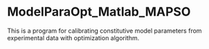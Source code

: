# ModelParaOpt_Matlab_MAPSO
This is a program for calibrating constitutive model parameters from experimental data with optimization algorithm. 
